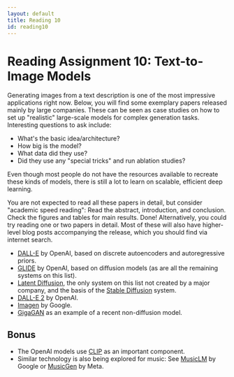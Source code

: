 ```yaml
---
layout: default
title: Reading 10
id: reading10
---
```



# Reading Assignment 10: Text-to-Image Models

Generating images from a text description is one of the most impressive applications
right now. Below, you will find some exemplary papers released mainly by large
companies. These can be seen as case studies on how to set up "realistic" large-scale
models for complex generation tasks. Interesting questions to ask include:
- What's the basic idea/architecture?
- How big is the model?
- What data did they use?
- Did they use any "special tricks" and run ablation studies?

Even though most people do not have the resources available to recreate these
kinds of models, there is still a lot to learn on scalable, efficient deep
learning.

You are not expected to read all these papers in detail, but consider
"academic speed reading": Read the abstract, introduction, and conclusion. Check
the figures and tables for main results. Done! Alternatively, you could try reading
one or two papers in detail. Most of these will also have higher-level blog posts
accompanying the release, which you should find via internet search.

- [DALL-E](https://arxiv.org/pdf/2102.12092.pdf) by OpenAI, based on discrete
autoencoders and autoregressive priors.
- [GLIDE](https://arxiv.org/pdf/2112.10741.pdf) by OpenAI, based on diffusion
models (as are all the remaining systems on this list).
- [Latent Diffusion](https://arxiv.org/pdf/2112.10752.pdf), the only system on
this list not created by a major company, and the basis of the [Stable Diffusion](https://stability.ai/blog/stable-diffusion-public-release)
system.
- [DALL-E 2](https://cdn.openai.com/papers/dall-e-2.pdf) by OpenAI.
- [Imagen](https://arxiv.org/pdf/2205.11487.pdf) by Google.
- [GigaGAN](https://mingukkang.github.io/GigaGAN/) as an example of a recent non-diffusion model.

## Bonus

- The OpenAI models use [CLIP](https://arxiv.org/pdf/2103.00020.pdf) as an important
component.
- Similar technology is also being explored for music: See
[MusicLM](https://google-research.github.io/seanet/musiclm/examples/) by Google
or [MusicGen](https://ai.honu.io/papers/musicgen/) by Meta.
